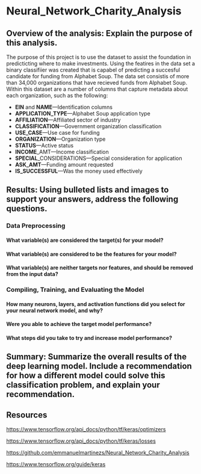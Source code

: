 # Neural_Network_Charity_Analysis

## Overview of the analysis: Explain the purpose of this analysis.
The purpose of this project is to use the dataset to assist the foundation in predicticting where to make investments. Using the featires in the data set a binary classifiier was created that is capabel of predicting a succesful candidate for funding from Alphabet Soup. The data set consistis of more than 34,000 organizations that have recieved funds from Alphabet Soup. Within this dataset are a number of columns that capture metadata about each organization, such as the following:

* **EIN** and **NAME**—Identification columns
* **APPLICATION_TYPE**—Alphabet Soup application type
* **AFFILIATION**—Affiliated sector of industry
* **CLASSIFICATION**—Government organization classification
* **USE_CASE**—Use case for funding
* **ORGANIZATION**—Organization type
* **STATUS**—Active status
* **INCOME**_AMT—Income classification
* **SPECIAL**_CONSIDERATIONS—Special consideration for application
* **ASK_AMT**—Funding amount requested
* **IS_SUCCESSFUL**—Was the money used effectively

## Results: Using bulleted lists and images to support your answers, address the following questions.

### Data Preprocessing
#### What variable(s) are considered the target(s) for your model?
#### What variable(s) are considered to be the features for your model?
#### What variable(s) are neither targets nor features, and should be removed from the input data?

### Compiling, Training, and Evaluating the Model
#### How many neurons, layers, and activation functions did you select for your neural network model, and why?
#### Were you able to achieve the target model performance?
#### What steps did you take to try and increase model performance?


## Summary: Summarize the overall results of the deep learning model. Include a recommendation for how a different model could solve this classification problem, and explain your recommendation.


## Resources
https://www.tensorflow.org/api_docs/python/tf/keras/optimizers

https://www.tensorflow.org/api_docs/python/tf/keras/losses

https://github.com/emmanuelmartinezs/Neural_Network_Charity_Analysis

https://www.tensorflow.org/guide/keras

